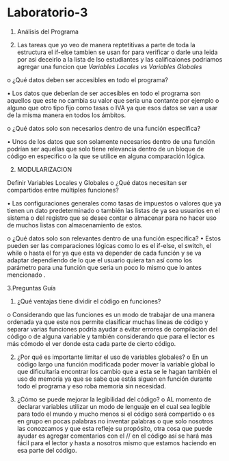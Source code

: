 # Laboratorio-3
1. Análisis del Programa

2. Las tareas que yo veo de manera reptetitivas a parte de toda la estructura el if-else tambien se usan  for para verificar o darle una leida por asi deceirlo a la lista de lso estudiantes y las calificaiones podriamos agregar una funcion que 
*Variables Locales vs Variables Globales*

o	¿Qué datos deben ser accesibles en todo el programa?

•	Los datos que deberían de ser accesibles en todo el programa son aquellos que este no cambia su valor que seria una contante por ejemplo o alguno que otro tipo fijo como tasas o IVA ya que esos datos se van a usar de la misma manera en todos los ámbitos.

o	¿Qué datos solo son necesarios dentro de una función específica?

•	Unos de los datos que son solamente necesarios dentro de una función podrían ser aquellas que solo tiene relevancia dentro de un bloque de código en especifico o la que se utilice en alguna comparación lógica. 


2. MODULARIZACION

Definir Variables Locales y Globales
o	¿Qué datos necesitan ser compartidos entre múltiples funciones?

•	Las configuraciones generales como tasas de impuestos o valores que ya tienen un dato predeterminado o también las listas de ya
sea usuarios en el sistema o del registro que se desee contar o almacenar para no hacer uso de muchos listas con almacenamiento de estos.

o ¿Qué datos solo son relevantes dentro de una función específica?
•	Estos pueden ser las comparaciones lógicas como lo es el if-else, el switch, el while o hasta el for ya que esta va depender de
cada función y se va adaptar dependiendo de lo que el usuario quiera tan así como los parámetro para una función que seria un poco 
lo mismo que lo antes mencionado .

3.Preguntas Guía

1.	¿Qué ventajas tiene dividir el código en funciones?

o	Considerando que las funciones es un modo de trabajar de una manera ordenada ya que este nos permite clasificar muchas líneas de
código y separar varias funciones podría ayudar a evitar errores de compilación del código o de alguna variable y también considerando
que para el lector es más cómodo el ver donde esta cada parte de cierto código.

2.	¿Por qué es importante limitar el uso de variables globales?
o	En un código largo una función modificada poder mover la variable global lo que dificultaría encontrar los cambio que a esta se 
le hagan también el uso de memoria ya que se sabe que estás siguen en función durante todo el programa y eso roba memoria sin necesidad.

3.	¿Cómo se puede mejorar la legibilidad del código?
o	AL momento de declarar variables utilizar un modo de lenguaje en el cual sea legible para todo el mundo y mucho menos si el código 
será compartido o es en grupo en pocas palabras no inventar palabras o que solo nosotros las conozcamos y que esta refleje su propósito,
otra cosa que puede ayudar es agregar comentarios con el // en el código así se hará mas fácil para el lector y hasta a nosotros mismo que
estamos haciendo en esa parte del código. 
